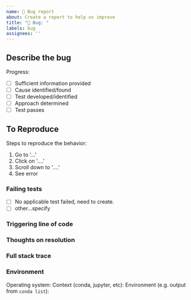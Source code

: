```yaml
---
name: 🐛 Bug report
about: Create a report to help us improve
title: "🐛 Bug: "
labels: bug
assignees: ''
---
```


## Describe the bug
<!--A clear and concise description of what the bug is or the error code you got. e.g. 
```python 
KeyError: 'Passing list-likes to .loc or [] with any missing labels is no longer supported, see https://pandas.pydata.org/pandas-docs/stable/user_guide/indexing.html#deprecate-loc-reindex-listlike'
```
-->

Progress:

- [ ] Sufficient information provided
- [ ] Cause identified/found
- [ ] Test developed/identified 
- [ ] Approach determined 
- [ ] Test passes

## To Reproduce

Steps to reproduce the behavior:

1. Go to '...'
2. Click on '....'
3. Scroll down to '....'
4. See error

### Failing tests

- [ ] No applicable test failed, need to create.
- [ ] other...specify

### Triggering line of code

### Thoughts on resolution

### Full stack trace

### Environment

Operating system:
Context (conda, jupyter, etc):
Environment (e.g. output from `conda list`):

